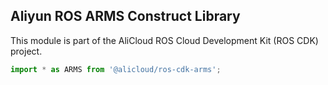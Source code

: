 ## Aliyun ROS ARMS Construct Library

This module is part of the AliCloud ROS Cloud Development Kit (ROS CDK) project.

```ts
import * as ARMS from '@alicloud/ros-cdk-arms';
```